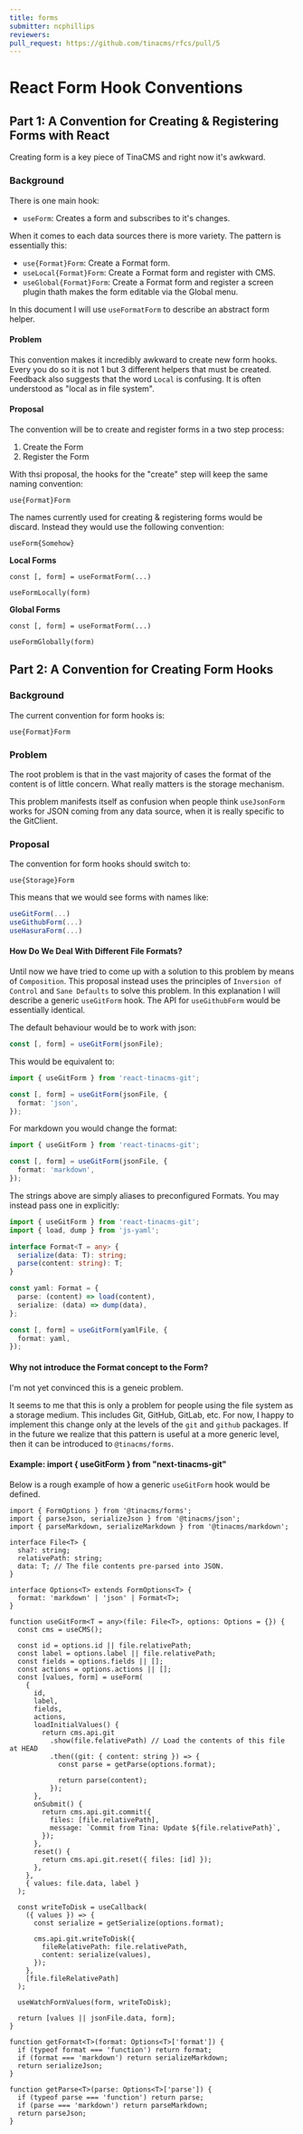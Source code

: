 ```yaml
---
title: forms
submitter: ncphillips
reviewers:
pull_request: https://github.com/tinacms/rfcs/pull/5
---
```


# React Form Hook Conventions

## Part 1: A Convention for Creating & Registering Forms with React

Creating form is a key piece of TinaCMS and right now it's awkward.

### Background

There is one main hook:

- `useForm`: Creates a form and subscribes to it's changes.

When it comes to each data sources there is more variety. The pattern is essentially this:

- `use{Format}Form`: Create a Format form.
- `useLocal{Format}Form`: Create a Format form and register with CMS.
- `useGlobal{Format}Form`: Create a Format form and register a screen plugin thath makes the form editable via the Global menu.

In this document I will use `useFormatForm` to describe an abstract form helper.

#### Problem

This convention makes it incredibly awkward to create new form hooks. Every you do so it is not 1 but 3 different helpers that must be created. Feedback also suggests that the word `Local` is confusing. It is often understood as "local as in file system".

#### Proposal

The convention will be to create and register forms in a two step process:

1. Create the Form
2. Register the Form

With thsi proposal, the hooks for the "create" step will keep the same naming convention:

```
use{Format}Form
```

The names currently used for creating & registering forms would be discard. Instead they would use the following convention:

```
useForm{Somehow}
```

**Local Forms**

```tsx
const [, form] = useFormatForm(...)

useFormLocally(form)
```

**Global Forms**

```tsx
const [, form] = useFormatForm(...)

useFormGlobally(form)
```

## Part 2: A Convention for Creating Form Hooks

### Background

The current convention for form hooks is:

```
use{Format}Form
```

### Problem

The root problem is that in the vast majority of cases the format of the content is of little concern. What really matters is the storage mechanism.

This problem manifests itself as confusion when people think `useJsonForm` works for JSON coming from any data source, when it is really specific to the GitClient.

### Proposal

The convention for form hooks should switch to:

```
use{Storage}Form
```

This means that we would see forms with names like:

```ts
useGitForm(...)
useGithubForm(...)
useHasuraForm(...)
```

#### How Do We Deal With Different File Formats?

Until now we have tried to come up with a solution to this problem by means of `Composition`. This proposal instead uses the principles of `Inversion of Control` and `Sane Defaults` to solve this problem. In this explanation I will describe a generic `useGitForm` hook. The API for `useGithubForm` would be essentially identical.

The default behaviour would be to work with json:

```ts
const [, form] = useGitForm(jsonFile);
```

This would be equivalent to:

```ts
import { useGitForm } from 'react-tinacms-git';

const [, form] = useGitForm(jsonFile, {
  format: 'json',
});
```

For markdown you would change the format:

```ts
import { useGitForm } from 'react-tinacms-git';

const [, form] = useGitForm(jsonFile, {
  format: 'markdown',
});
```

The strings above are simply aliases to preconfigured Formats. You may instead pass one in explicitly:

```ts
import { useGitForm } from 'react-tinacms-git';
import { load, dump } from 'js-yaml';

interface Format<T = any> {
  serialize(data: T): string;
  parse(content: string): T;
}

const yaml: Format = {
  parse: (content) => load(content),
  serialize: (data) => dump(data),
};

const [, form] = useGitForm(yamlFile, {
  format: yaml,
});
```

#### Why not introduce the Format concept to the Form?

I'm not yet convinced this is a geneic problem.

It seems to me that this is only a problem for people using the file system as a storage medium. This includes Git, GitHub, GitLab, etc. For now, I happy to implement this change only at the levels of the `git` and `github` packages. If in the future we realize that this pattern is useful at a more generic level, then it can be introduced to `@tinacms/forms`.

#### Example: import { useGitForm } from "next-tinacms-git"

Below is a rough example of how a generic `useGitForm` hook would be defined.

```tsx
import { FormOptions } from '@tinacms/forms';
import { parseJson, serializeJson } from '@tinacms/json';
import { parseMarkdown, serializeMarkdown } from '@tinacms/markdown';

interface File<T> {
  sha?: string;
  relativePath: string;
  data: T; // The file contents pre-parsed into JSON.
}

interface Options<T> extends FormOptions<T> {
  format: 'markdown' | 'json' | Format<T>;
}

function useGitForm<T = any>(file: File<T>, options: Options = {}) {
  const cms = useCMS();

  const id = options.id || file.relativePath;
  const label = options.label || file.relativePath;
  const fields = options.fields || [];
  const actions = options.actions || [];
  const [values, form] = useForm(
    {
      id,
      label,
      fields,
      actions,
      loadInitialValues() {
        return cms.api.git
          .show(file.felativePath) // Load the contents of this file at HEAD
          .then((git: { content: string }) => {
            const parse = getParse(options.format);

            return parse(content);
          });
      },
      onSubmit() {
        return cms.api.git.commit({
          files: [file.relativePath],
          message: `Commit from Tina: Update ${file.relativePath}`,
        });
      },
      reset() {
        return cms.api.git.reset({ files: [id] });
      },
    },
    { values: file.data, label }
  );

  const writeToDisk = useCallback(
    ({ values }) => {
      const serialize = getSerialize(options.format);

      cms.api.git.writeToDisk({
        fileRelativePath: file.relativePath,
        content: serialize(values),
      });
    },
    [file.fileRelativePath]
  );

  useWatchFormValues(form, writeToDisk);

  return [values || jsonFile.data, form];
}

function getFormat<T>(format: Options<T>['format']) {
  if (typeof format === 'function') return format;
  if (format === 'markdown') return serializeMarkdown;
  return serializeJson;
}

function getParse<T>(parse: Options<T>['parse']) {
  if (typeof parse === 'function') return parse;
  if (parse === 'markdown') return parseMarkdown;
  return parseJson;
}
```

